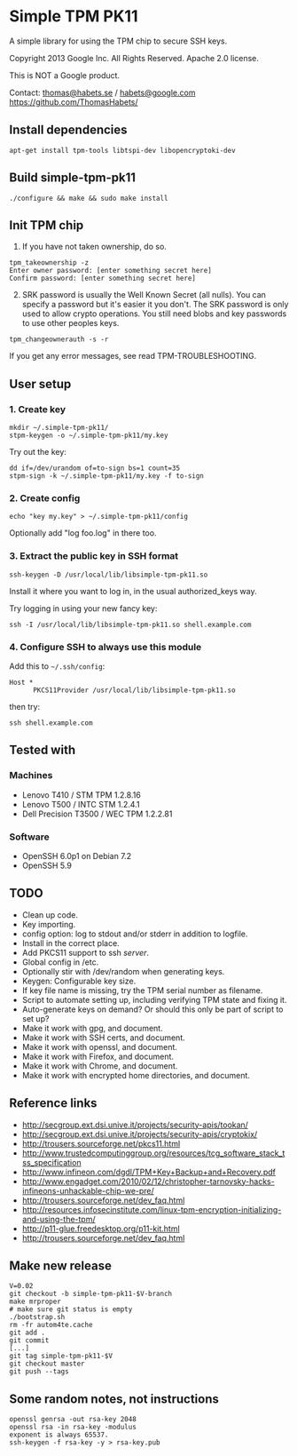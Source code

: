 Simple TPM PK11
===============

A simple library for using the TPM chip to secure SSH keys.

Copyright 2013 Google Inc. All Rights Reserved.
Apache 2.0 license.

This is NOT a Google product.

Contact: thomas@habets.se / habets@google.com
https://github.com/ThomasHabets/


Install dependencies
--------------------
```
apt-get install tpm-tools libtspi-dev libopencryptoki-dev
```


Build simple-tpm-pk11
---------------------
```
./configure && make && sudo make install
```


Init TPM chip
-------------
1. If you have not taken ownership, do so.
```
tpm_takeownership -z
Enter owner password: [enter something secret here]
Confirm password: [enter something secret here]
```

2. SRK password is usually the Well Known Secret (all nulls). You can
   specify a password but it's easier it you don't. The SRK password is only
   used to allow crypto operations. You still need blobs and key passwords to
   use other peoples keys.
```
tpm_changeownerauth -s -r
```

If you get any error messages, see read TPM-TROUBLESHOOTING.

User setup
----------

### 1. Create key
```
mkdir ~/.simple-tpm-pk11/
stpm-keygen -o ~/.simple-tpm-pk11/my.key
```

Try out the key:
```
dd if=/dev/urandom of=to-sign bs=1 count=35
stpm-sign -k ~/.simple-tpm-pk11/my.key -f to-sign
```

### 2. Create config
```
echo "key my.key" > ~/.simple-tpm-pk11/config
```

Optionally add "log foo.log" in there too.


### 3. Extract the public key in SSH format
```
ssh-keygen -D /usr/local/lib/libsimple-tpm-pk11.so
```

Install it where you want to log in, in the usual authorized_keys way.

Try logging in using your new fancy key:
```
ssh -I /usr/local/lib/libsimple-tpm-pk11.so shell.example.com
```

### 4. Configure SSH to always use this module
Add this to `~/.ssh/config`:
```
Host *
      PKCS11Provider /usr/local/lib/libsimple-tpm-pk11.so
```

then try:
```
ssh shell.example.com
```


Tested with
-----------

### Machines
* Lenovo T410 / STM TPM 1.2.8.16
* Lenovo T500 / INTC STM 1.2.4.1
* Dell Precision T3500 / WEC TPM 1.2.2.81

### Software
* OpenSSH 6.0p1 on Debian 7.2
* OpenSSH 5.9


TODO
----
* Clean up code.
* Key importing.
* config option: log to stdout and/or stderr in addition to logfile.
* Install in the correct place.
* Add PKCS11 support to ssh *server*.
* Global config in /etc.
* Optionally stir with /dev/random when generating keys.
* Keygen: Configurable key size.
* If key file name is missing, try the TPM serial number as filename.
* Script to automate setting up, including verifying TPM state and fixing it.
* Auto-generate keys on demand? Or should this only be part of script to set up?
* Make it work with gpg, and document.
* Make it work with SSH certs, and document.
* Make it work with openssl, and document.
* Make it work with Firefox, and document.
* Make it work with Chrome, and document.
* Make it work with encrypted home directories, and document.


Reference links
---------------
* http://secgroup.ext.dsi.unive.it/projects/security-apis/tookan/
* http://secgroup.ext.dsi.unive.it/projects/security-apis/cryptokix/
* http://trousers.sourceforge.net/pkcs11.html
* http://www.trustedcomputinggroup.org/resources/tcg_software_stack_tss_specification
* http://www.infineon.com/dgdl/TPM+Key+Backup+and+Recovery.pdf
* http://www.engadget.com/2010/02/12/christopher-tarnovsky-hacks-infineons-unhackable-chip-we-pre/
* http://trousers.sourceforge.net/dev_faq.html
* http://resources.infosecinstitute.com/linux-tpm-encryption-initializing-and-using-the-tpm/
* http://p11-glue.freedesktop.org/p11-kit.html
* http://trousers.sourceforge.net/dev_faq.html


Make new release
----------------
```
V=0.02
git checkout -b simple-tpm-pk11-$V-branch
make mrproper
# make sure git status is empty
./bootstrap.sh
rm -fr autom4te.cache
git add .
git commit
[...]
git tag simple-tpm-pk11-$V
git checkout master
git push --tags
```


Some random notes, not instructions
-----------------------------------
```
openssl genrsa -out rsa-key 2048
openssl rsa -in rsa-key -modulus
exponent is always 65537.
ssh-keygen -f rsa-key -y > rsa-key.pub
```
